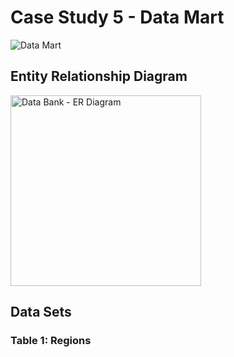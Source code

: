 # Case Study 5 - Data Mart
![Data Mart](https://8weeksqlchallenge.com/images/case-study-designs/5.png)
## Entity Relationship Diagram
<img width="305" alt="Data Bank - ER Diagram" src="https://user-images.githubusercontent.com/93120413/147638392-cc4690aa-4975-49c8-8159-9ad0fa85a08b.png">

##  Data Sets
### Table 1: Regions
